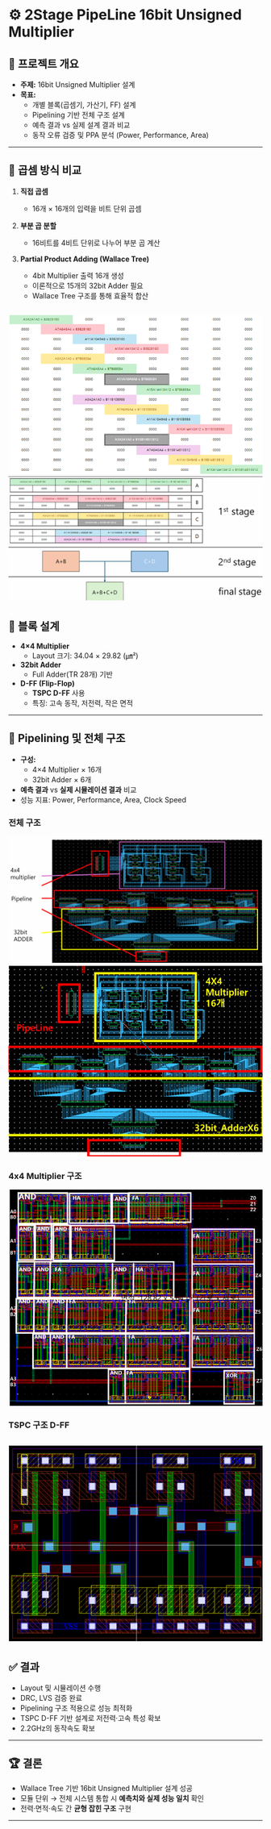# ⚙️ 2Stage PipeLine 16bit Unsigned Multiplier


## 📌 프로젝트 개요
- **주제:** 16bit Unsigned Multiplier 설계  
- **목표:**  
  - 개별 블록(곱셈기, 가산기, FF) 설계  
  - Pipelining 기반 전체 구조 설계  
  - 예측 결과 vs 실제 설계 결과 비교  
  - 동작 오류 검증 및 PPA 분석 (Power, Performance, Area)

---

## 🔢 곱셈 방식 비교
1. **직접 곱셈**  
   - 16개 × 16개의 입력을 비트 단위 곱셈  

2. **부분 곱 분할**  
   - 16비트를 4비트 단위로 나누어 부분 곱 계산  

3. **Partial Product Adding (Wallace Tree)**  
   - 4bit Multiplier 출력 16개 생성  
   - 이론적으로 15개의 32bit Adder 필요  
   - Wallace Tree 구조를 통해 효율적 합산  

![alt text](<image/스크린샷 2025-09-28 173257.png>) ![alt text](<image/스크린샷 2025-09-28 173303.png>)
---

## 🧩 블록 설계
- **4×4 Multiplier**  
  - Layout 크기: 34.04 × 29.82 (㎛²)  
- **32bit Adder**  
  - Full Adder(TR 28개) 기반  
- **D-FF (Flip-Flop)**  
  - **TSPC D-FF** 사용  
  - 특징: 고속 동작, 저전력, 작은 면적  

---

## 🚀 Pipelining 및 전체 구조
- **구성:**  
  - 4×4 Multiplier × 16개  
  - 32bit Adder × 6개  
- **예측 결과** vs **실제 시뮬레이션 결과** 비교  
- 성능 지표: Power, Performance, Area, Clock Speed  

### 전체 구조
![alt text](<image/스크린샷 2025-09-28 173315.png>)
![alt text](<image/스크린샷 2025-09-28 173343.png>)
### 4x4 Multiplier 구조
![alt text](<image/스크린샷 2025-09-28 173326.png>)
### TSPC 구조 D-FF
![alt text](<image/스크린샷 2025-09-28 173334.png>)
---

## ✅ 결과
- Layout 및 시뮬레이션 수행  
- DRC, LVS 검증 완료  
- Pipelining 구조 적용으로 성능 최적화  
- TSPC D-FF 기반 설계로 저전력·고속 특성 확보  
- 2.2GHz의 동작속도 확보
---

## 🏆 결론
- Wallace Tree 기반 16bit Unsigned Multiplier 설계 성공  
- 모듈 단위 → 전체 시스템 통합 시 **예측치와 실제 성능 일치** 확인  
- 전력·면적·속도 간 **균형 잡힌 구조** 구현  
---
